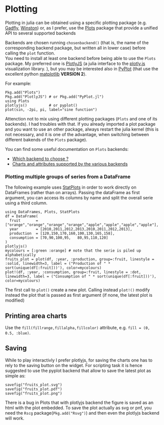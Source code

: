 # Plotting

Plotting in julia can be obtained using a specific plotting package (e.g. [Gadfly](https://github.com/dcjones/Gadfly.jl), [Winston](https://github.com/nolta/Winston.jl)) or, as I prefer, use the [Plots](https://github.com/JuliaPlots/Plots.jl) package that provide a unified API to several supported backends

Backends are chosen running `chosenbackend()` (that is, the name of the corresponding backend package, but written all in lower case) before calling the `plot` function.  
You need to install at least one backend before being able to use the `Plots` package. My preferred one is [PlotlyJS](https://github.com/sglyon/PlotlyJS.jl) (a julia interface to the [plotly.js](https://plot.ly) visualization library. ), but you may be interested also in [PyPlot](https://github.com/JuliaPy/PyPlot.jl) (that use the excellent python [matplotlib](http://matplotlib.org/api/pyplot_api.html) **VERSION 2**).

For example:

```
Pkg.add("Plots")
Pkg.add("PlotlyJS") # or Pkg.add("PyPlot.jl") 
using Plots
plotlyjs()          # or pyplot()
plot(sin, -2pi, pi, label="sine function")
```

Attenction not to mix using different plotting packages (`Plots` and one of its backends). I had troubles with that. If you already imported a plot package and you want to use an other package, always restart the julia kernel (this is not necessary, and it is one of the advantage, when switching between different bakends of the `Plots` package).

You can find some useful documentation on `Plots` backends:
* [Which backend to choose ?](https://juliaplots.github.io/backends/)
* [Charts and attributes supported by the various backends](https://juliaplots.github.io/supported/)


### Plotting multiple groups of series from a DataFrame
The following example uses [StatPlots](https://github.com/JuliaPlots/StatPlots.jl) in order to work directly on DataFrames (rather than on arrays).
Passing the dataFrame as first argument, you can access its columns by name and split the overall serie using a third column.

```
using DataFrames, Plots, StatPlots
df = DataFrame(
  fruit       = ["orange","orange","orange","orange","apple","apple","apple","apple"],
  year        = [2010,2011,2012,2013,2010,2011,2012,2013],
  production  = [120,150,170,160,100,130,165,158],
  consumption = [70,90,100,95,   80,95,110,120]
)
plotlyjs() 
mycolours = [:green :orange] # note that the serie is piled up alphabetically
fruits_plot = plot(df, :year, :production, group=:fruit, linestyle = :solid, linewidth=3, label = ("Production of " * sort(unique(df[:fruit]))'), color=mycolours)
plot!(df, :year, :consumption, group=:fruit, linestyle = :dot, linewidth=3, label = ("Consumption of " * sort(unique(df[:fruit]))'), color=mycolours)
```
The first call to `plot()` create a new plot. Calling instead `plot!()` modify instead the plot that is passed as first argument (if none, the latest plot is modified)

## Printing area charts
Use the `fill(fillrange,fillalpha,fillcolor)` attribute, e.g. `fill = (0, 0.5, :blue)`.


## Saving

While to play interactivly I prefer plotlyjs, for saving the charts one has to rely to the saving button on the widget. For scripting task it is hence suggested to use the pyplot backend that allow to save the latest plot as simple as:
```
savefig("fruits_plot.svg")
savefig("fruits_plot.pdf")
savefig("fruits_plot.png")
```
There is a bug in Plots that with plotlyjs backend the figure is saved as an html with the plot embedded.
To save the plot actually as svg or pnf, you need the `Rscg` package(`Pkg.add("Rsvg")`) and then even the plotlyjs backend will work.



